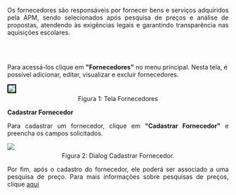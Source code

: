 <p align="justify">
Os fornecedores são responsáveis por fornecer bens e serviços adquiridos pela APM, sendo selecionados após pesquisa de preços e análise de propostas, atendendo às exigências legais e garantindo transparência nas aquisições escolares.

<br><br>

Para acessá-los clique em <strong>"Fornecedores"</strong> no menu principal. Nesta tela, é possível adicionar, editar, visualizar e excluir fornecedores.
</p>


<figure style="margin: 0.5em 0;">
    <img src="../../img/pc/fornecedores/TelaInicial.png" style="border: 2px solid black;">
    <figcaption style="margin-top: 0.3em; text-align: center;">Figura 1: Tela Fornecedores</figcaption>
</figure>


**Cadastrar Fornecedor**
<p align="justify">
Para cadastrar um fornecedor, clique em <strong>"Cadastrar Fornecedor"</strong> e preencha os campos solicitados.
</p>

<figure style="margin: 0.5em 0;">
    <img src="../../img/pc/fornecedores/CadastrarFornecedor.png">
    <figcaption style="margin-top: 0.3em; text-align: center;">Figura 2: Dialog Cadastrar Fornecedor.</figcaption>
</figure>

<p align="justify">
Por fim, após o cadastro do fornecedor, ele poderá ser associado a uma pesquisa de preço. Para mais informações sobre pesquisas de preços, clique <a href="/prestacao-contas/PDDE/pesquisa-preco/realizarPesquisa/">aqui</a>
</p>
